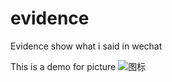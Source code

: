 # evidence
Evidence   show what i  said  in wechat


This is a demo for picture
![图标](https://ss1.bdstatic.com/70cFvXSh_Q1YnxGkpoWK1HF6hhy/it/u=1714986415,3159095548&fm=26&gp=0.jpg)
